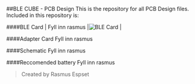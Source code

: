##BLE CUBE - PCB Design
This is the repository for all PCB Design files. Included in this repository is:

####BLE Card
| Fyll inn rasmus 	|![BLE Card](https://raw.githubusercontent.com/blecube/PCB-Design/master/images/Utlegg%20-%203d%20%E2%80%93%20small.png) |




####Adapter Card
Fyll inn rasmus


####Schematic
Fyll inn rasmus


####Reccomended battery
Fyll inn rasmus




> Created by Rasmus Espset